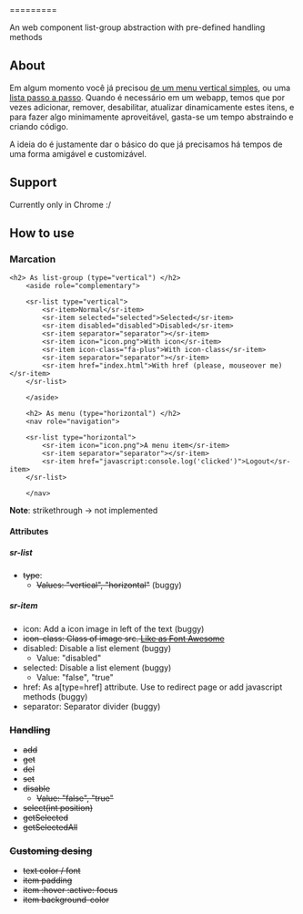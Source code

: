 <sr-list>
=========

An web component list-group abstraction with pre-defined handling methods

About
------
Em algum momento você já precisou [de um menu vertical simples](http://getbootstrap.com/components/#list-group), ou uma [lista passo a passo](http://www.polymer-project.org/#learn).
Quando é necessário em um webapp, temos que por vezes adicionar, remover, desabilitar, atualizar dinamicamente estes itens, e para fazer algo minimamente aproveitável, gasta-se um tempo abstraindo e criando código.

A ideia do <sr-list> é justamente dar o básico do que já precisamos há tempos de uma forma amigável e customizável.

Support
----------
Currently only in Chrome :/

How to use
----------

### Marcation
```hmtl
<h2> As list-group (type="vertical") </h2>
	<aside role="complementary">

	<sr-list type="vertical">
		<sr-item>Normal</sr-item>
		<sr-item selected="selected">Selected</sr-item>
		<sr-item disabled="disabled">Disabled</sr-item>
		<sr-item separator="separator"></sr-item>
		<sr-item icon="icon.png">With icon</sr-item>
		<sr-item icon-class="fa-plus">With icon-class</sr-item>
		<sr-item separator="separator"></sr-item>
		<sr-item href="index.html">With href (please, mouseover me)</sr-item>
	</sr-list>

	</aside>

	<h2> As menu (type="horizontal") </h2>
	<nav role="navigation">

	<sr-list type="horizontal">
		<sr-item icon="icon.png">A menu item</sr-item>
		<sr-item separator="separator"></sr-item>
		<sr-item href="javascript:console.log('clicked')">Logout</sr-item>
	</sr-list>

	</nav>

```
__Note__: strikethrough -> not implemented

#### Attributes
##### sr-list
* ~~type~~:
  - ~~Values: "vertical", "horizontal"~~ (buggy)

##### sr-item
* icon: Add a icon image in left of the text (buggy)
* ~~icon-class: Class of image src. [Like as Font Awesome](http://fortawesome.github.io/Font-Awesome/)~~
* disabled: Disable a list element (buggy)
  - Value: "disabled"
* selected: Disable a list element (buggy)
  - Value: "false", "true"
* href: As a[type=href] attribute. Use to redirect page or add javascript methods (buggy)
* separator: Separator divider (buggy)

### ~~Handling~~
* ~~add~~
* ~~get~~
* ~~del~~
* ~~set~~
* ~~disable~~
  - ~~Value: "false", "true"~~
* ~~select(int position)~~
* ~~getSelected~~
* ~~getSelectedAll~~


### ~~Customing desing~~
* ~~text color / font~~
* ~~item padding~~
* ~~item :hover :active: focus~~
* ~~item background-color~~
